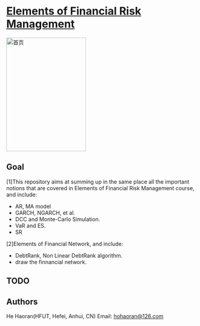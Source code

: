 [Elements of Financial Risk Management](https://booksite.elsevier.com/9780123744487)
==========================

<img src="https://github.com/hehaoran-ori/Tyrant/raw/master/tools/cover_page.png" alt="首页" width=210 height=300 />

Goal
--------------------------

[1]This repository aims at summing up in the same place all the important notions that are covered in Elements of Financial Risk Management course, and include:

* AR, MA model
* GARCH, NGARCH, et al.
* DCC and Monte-Carlo Simulation.
* VaR and ES.
* SR

[2]Elements of Financial Network, and include:

* DebtRank, Non Linear DebtRank algorithm.
* draw the finnancial network.

TODO
--------------------------

Authors
--------------------------

He Haoran(HFUT, Hefei, Anhui, CN) Email: hohaoran@126.com
